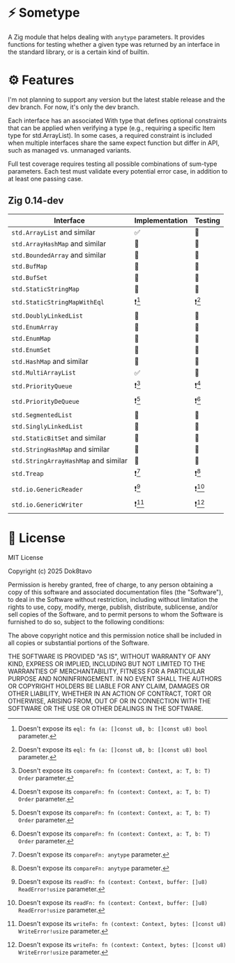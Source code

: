 # ⚡ Sometype

A Zig module that helps dealing with `anytype` parameters. It provides functions for testing 
whether a given type was returned by an interface in the standard library, or is a certain kind of
builtin.

# ⚙️ Features

I'm not planning to support any version but the latest stable release and the dev branch. For now,
it's only the dev branch.

Each interface has an associated With type that defines optional constraints that can be applied
when verifying a type (e.g., requiring a specific Item type for std.ArrayList). In some cases, a
required constraint is included when multiple interfaces share the same expect function but differ
in API, such as managed vs. unmanaged variants.

Full test coverage requires testing all possible combinations of sum-type parameters. Each test must validate every potential error case, in addition to at least one passing case.

## Zig 0.14-dev

| Interface                            | Implementation | Testing |
|--------------------------------------|----------------|---------|
| `std.ArrayList` and similar          | ✅              | 🚧      |
| `std.ArrayHashMap` and similar       | 🚫             | 🚫      |
| `std.BoundedArray` and similar       | 🚫             | 🚫      |
| `std.BufMap`                         | 🚫             | 🚫      |
| `std.BufSet`                         | 🚫             | 🚫      |
| `std.StaticStringMap`                | 🚫             | 🚫      |
| `std.StaticStringMapWithEql`         | ❗[^1]          | ❗[^1]   |
| `std.DoublyLinkedList`               | 🚫             | 🚫      |
| `std.EnumArray`                      | 🚫             | 🚫      |
| `std.EnumMap`                        | 🚫             | 🚫      |
| `std.EnumSet`                        | 🚫             | 🚫      |
| `std.HashMap` and similar            | 🚫             | 🚫      |
| `std.MultiArrayList`                 | ✅              | 🚫      |
| `std.PriorityQueue`                  | ❗[^2]          | ❗[^2]   |
| `std.PriorityDeQueue`                | ❗[^2]          | ❗[^2]   |
| `std.SegmentedList`                  | 🚫             | 🚫      |
| `std.SinglyLinkedList`               | 🚫             | 🚫      |
| `std.StaticBitSet` and similar       | 🚫             | 🚫      |
| `std.StringHashMap` and similar      | 🚫             | 🚫      |
| `std.StringArrayHashMap` and similar | 🚫             | 🚫      |
| `std.Treap`                          | ❗[^3]          | ❗[^3]   |
| `std.io.GenericReader`               | ❗[^4]          | ❗[^4]   |
| `std.io.GenericWriter`               | ❗[^5]          | ❗[^5]   |

[^1]: Doesn't expose its `eql: fn (a: []const u8, b: []const u8) bool` parameter.
[^2]: Doesn't expose its `compareFn: fn (context: Context, a: T, b: T) Order` parameter.
[^3]: Doesn't expose its `compareFn: anytype` parameter.
[^4]: Doesn't expose its `readFn: fn (context: Context, buffer: []u8) ReadError!usize` parameter.
[^5]: Doesn't expose its `writeFn: fn (context: Context, bytes: []const u8) WriteError!usize` parameter.


# 📃 License

MIT License

Copyright (c) 2025 Dok8tavo

Permission is hereby granted, free of charge, to any person obtaining a copy
of this software and associated documentation files (the "Software"), to deal
in the Software without restriction, including without limitation the rights
to use, copy, modify, merge, publish, distribute, sublicense, and/or sell
copies of the Software, and to permit persons to whom the Software is
furnished to do so, subject to the following conditions:

The above copyright notice and this permission notice shall be included in all
copies or substantial portions of the Software.

THE SOFTWARE IS PROVIDED "AS IS", WITHOUT WARRANTY OF ANY KIND, EXPRESS OR
IMPLIED, INCLUDING BUT NOT LIMITED TO THE WARRANTIES OF MERCHANTABILITY,
FITNESS FOR A PARTICULAR PURPOSE AND NONINFRINGEMENT. IN NO EVENT SHALL THE
AUTHORS OR COPYRIGHT HOLDERS BE LIABLE FOR ANY CLAIM, DAMAGES OR OTHER
LIABILITY, WHETHER IN AN ACTION OF CONTRACT, TORT OR OTHERWISE, ARISING FROM,
OUT OF OR IN CONNECTION WITH THE SOFTWARE OR THE USE OR OTHER DEALINGS IN THE
SOFTWARE.
